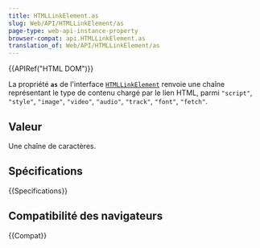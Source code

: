 ```yaml
---
title: HTMLLinkElement.as
slug: Web/API/HTMLLinkElement/as
page-type: web-api-instance-property
browser-compat: api.HTMLLinkElement.as
translation_of: Web/API/HTMLLinkElement/as
---
```


{{APIRef("HTML DOM")}}

La propriété **`as`** de l'interface [`HTMLLinkElement`](/fr/docs/Web/API/HTMLLinkElement) renvoie une chaîne représentant le type de contenu chargé par le lien HTML, parmi `"script"`, `"style"`, `"image"`, `"video"`, `"audio"`, `"track"`, `"font"`, `"fetch"`.

## Valeur

Une chaîne de caractères.

## Spécifications

{{Specifications}}

## Compatibilité des navigateurs

{{Compat}}

